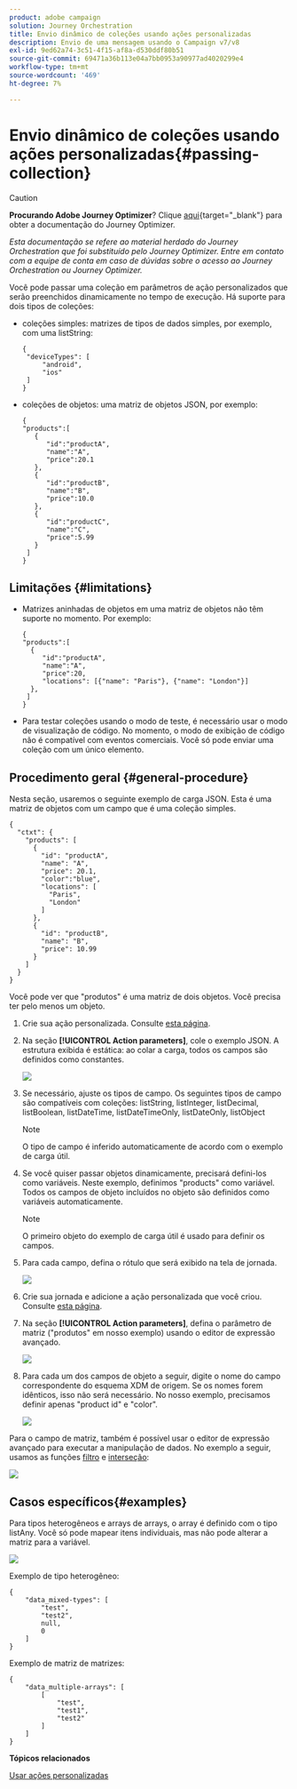 ```yaml
---
product: adobe campaign
solution: Journey Orchestration
title: Envio dinâmico de coleções usando ações personalizadas
description: Envio de uma mensagem usando o Campaign v7/v8
exl-id: 9ed62a74-3c51-4f15-af8a-d530ddf80b51
source-git-commit: 69471a36b113e04a7bb0953a90977ad4020299e4
workflow-type: tm+mt
source-wordcount: '469'
ht-degree: 7%

---
```


# Envio dinâmico de coleções usando ações personalizadas{#passing-collection}


>[!CAUTION]
>
>**Procurando Adobe Journey Optimizer**? Clique [aqui](https://experienceleague.adobe.com/pt-br/docs/journey-optimizer/using/ajo-home){target="_blank"} para obter a documentação do Journey Optimizer.
>
>
>_Esta documentação se refere ao material herdado do Journey Orchestration que foi substituído pelo Journey Optimizer. Entre em contato com a equipe de conta em caso de dúvidas sobre o acesso ao Journey Orchestration ou Journey Optimizer._


Você pode passar uma coleção em parâmetros de ação personalizados que serão preenchidos dinamicamente no tempo de execução. Há suporte para dois tipos de coleções:

* coleções simples: matrizes de tipos de dados simples, por exemplo, com uma listString:

  ```
  {
   "deviceTypes": [
       "android",
       "ios"
   ]
  }
  ```

* coleções de objetos: uma matriz de objetos JSON, por exemplo:

  ```
  {
  "products":[
     {
        "id":"productA",
        "name":"A",
        "price":20.1
     },
     {
        "id":"productB",
        "name":"B",
        "price":10.0
     },
     {
        "id":"productC",
        "name":"C",
        "price":5.99
     }
   ]
  }
  ```

## Limitações {#limitations}

* Matrizes aninhadas de objetos em uma matriz de objetos não têm suporte no momento. Por exemplo:

  ```
  {
  "products":[
    {
       "id":"productA",
       "name":"A",
       "price":20,
       "locations": [{"name": "Paris"}, {"name": "London"}]
    },
   ]
  }
  ```

* Para testar coleções usando o modo de teste, é necessário usar o modo de visualização de código. No momento, o modo de exibição de código não é compatível com eventos comerciais. Você só pode enviar uma coleção com um único elemento.

## Procedimento geral {#general-procedure}

Nesta seção, usaremos o seguinte exemplo de carga JSON. Esta é uma matriz de objetos com um campo que é uma coleção simples.

```
{
  "ctxt": {
    "products": [
      {
        "id": "productA",
        "name": "A",
        "price": 20.1,
        "color":"blue",
        "locations": [
          "Paris",
          "London"
        ]
      },
      {
        "id": "productB",
        "name": "B",
        "price": 10.99
      }
    ]
  }
}
```

Você pode ver que &quot;produtos&quot; é uma matriz de dois objetos. Você precisa ter pelo menos um objeto.

1. Crie sua ação personalizada. Consulte [esta página](../action/about-custom-action-configuration.md).

1. Na seção **[!UICONTROL Action parameters]**, cole o exemplo JSON. A estrutura exibida é estática: ao colar a carga, todos os campos são definidos como constantes.

   ![](../assets/uc-collection-1.png)

1. Se necessário, ajuste os tipos de campo. Os seguintes tipos de campo são compatíveis com coleções: listString, listInteger, listDecimal, listBoolean, listDateTime, listDateTimeOnly, listDateOnly, listObject

   >[!NOTE]
   >
   >O tipo de campo é inferido automaticamente de acordo com o exemplo de carga útil.

1. Se você quiser passar objetos dinamicamente, precisará defini-los como variáveis. Neste exemplo, definimos &quot;products&quot; como variável. Todos os campos de objeto incluídos no objeto são definidos como variáveis automaticamente.

   >[!NOTE]
   >
   >O primeiro objeto do exemplo de carga útil é usado para definir os campos.

1. Para cada campo, defina o rótulo que será exibido na tela de jornada.

   ![](../assets/uc-collection-2.png)

1. Crie sua jornada e adicione a ação personalizada que você criou. Consulte [esta página](../building-journeys/using-custom-actions.md).

1. Na seção **[!UICONTROL Action parameters]**, defina o parâmetro de matriz (&quot;produtos&quot; em nosso exemplo) usando o editor de expressão avançado.

   ![](../assets/uc-collection-3.png)

1. Para cada um dos campos de objeto a seguir, digite o nome do campo correspondente do esquema XDM de origem. Se os nomes forem idênticos, isso não será necessário. No nosso exemplo, precisamos definir apenas &quot;product id&quot; e &quot;color&quot;.

   ![](../assets/uc-collection-4.png)

Para o campo de matriz, também é possível usar o editor de expressão avançado para executar a manipulação de dados. No exemplo a seguir, usamos as funções [filtro](../functions/functionfilter.md) e [interseção](../functions/functionintersect.md):

![](../assets/uc-collection-5.png)

## Casos específicos{#examples}

Para tipos heterogêneos e arrays de arrays, o array é definido com o tipo listAny. Você só pode mapear itens individuais, mas não pode alterar a matriz para a variável.

![](../assets/uc-collection-heterogeneous.png)

Exemplo de tipo heterogêneo:

```
{
    "data_mixed-types": [
        "test",
        "test2",
        null,
        0
    ]
}
```

Exemplo de matriz de matrizes:

```
{
    "data_multiple-arrays": [
        [
            "test",
            "test1",
            "test2"
        ]
    ]
}
```

**Tópicos relacionados**

[Usar ações personalizadas](../building-journeys/using-custom-actions.md)
